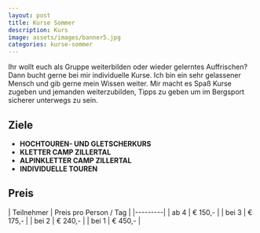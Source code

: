 ```yaml
---
layout: post
title: Kurse Sommer
description: Kurs
image: assets/images/banner5.jpg
categories: kurse-sommer
---
```


Ihr wollt euch als Gruppe weiterbilden oder wieder gelerntes Auffrischen? Dann bucht gerne bei mir individuelle Kurse. Ich bin ein sehr gelassener Mensch und gib gerne mein Wissen weiter. Mir macht es Spaß Kurse zugeben und jemanden weiterzubilden, Tipps zu geben um im Bergsport sicherer unterwegs zu sein.

## Ziele
- **HOCHTOUREN- UND GLETSCHERKURS**
- **KLETTER CAMP ZILLERTAL**
- **ALPINKLETTER CAMP ZILLERTAL**
- **INDIVIDUELLE TOUREN**

## Preis

| Teilnehmer | Preis pro Person / Tag |
|---------|
| ab 4 | € 150,- |
| bei 3 | € 175,- |
| bei 2 | € 240,- |
| bei 1 | € 450,- |
